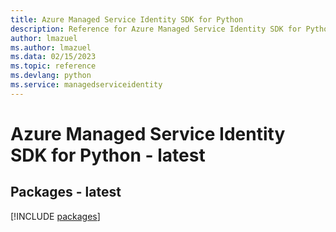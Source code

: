 ```yaml
---
title: Azure Managed Service Identity SDK for Python
description: Reference for Azure Managed Service Identity SDK for Python
author: lmazuel
ms.author: lmazuel
ms.data: 02/15/2023
ms.topic: reference
ms.devlang: python
ms.service: managedserviceidentity
---
```

# Azure Managed Service Identity SDK for Python - latest
## Packages - latest
[!INCLUDE [packages](managed-service-identity-index.md)]